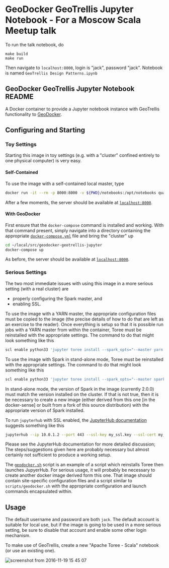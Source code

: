 # GeoDocker GeoTrellis Jupyter Notebook - For a Moscow Scala Meetup talk #

To run the talk notebook, do

```console
make build
make run
```

Then navigate to `localhost:8000`, login is "jack", password "jack".
Notebook is named `GeoTrellis Design Patterns.ipynb`

## GeoDocker GeoTrellis Jupyter Notebook README

A Docker container to provide a Jupyter notebook instance with GeoTrellis functionality to [GeoDocker](https://github.com/geodocker/geodocker).

## Configuring and Starting ##

### Toy Settings ###

Starting this image in toy settings (e.g. with a "cluster" confined entirely to one physical computer) is very easy.

#### Self-Contained ####

To use the image with a self-contained local master, type

```bash
docker run -it --rm -p 8000:8000 -v ${PWD}/notebooks:/opt/notebooks quay.io/geotrellis/scala-design:9b577f1
```

After a few moments, the server should be available at [`localhost:8000`](http://localhost:8000).

#### With GeoDocker ####

First ensure that the `docker-compose` command is installed and working.
With that command present, simply navigate into a directory containing the appropriate [`docker-compose.yml`](docker-compose.yml) file and bring the "cluster" up

```bash
cd ~/local/src/geodocker-geotrellis-jupyter
docker-compose up
```

As before, the server should be available at [`localhost:8000`](http://localhost:8000).

### Serious Settings ###

The two most immediate issues with using this image in a more serious setting (with a real cluster) are
   - properly configuring the Spark master, and
   - enabling SSL.

To use the image with a YARN master, the appropriate configuration files must be copied to the image
(the precise details of how to do that are left as an exercise to the reader).
Once everything is setup so that it is possible run jobs with a YARN master from within the container, Toree must be reinstalled with the appropriate settings.
The command to do that might look something like this

```bash
scl enable python33 'jupyter toree install --spark_opts="--master yarn --jars file:///tmp/geotrellis-uberjar-assembly-1.0.0-RC1.jar"'
```

To use the image with Spark in stand-alone mode, Toree must be reinstalled with the appropriate settings.
The command to do that might look something like this

```bash
scl enable python33 'jupyter toree install --spark_opts="--master spark://10.0.1.3:7077 --jars file:///tmp/geotrellis-uberjar-assembly-1.0.0-RC1.jar"'
```

In stand-alone mode, the version of Spark in the image (currently 2.0.0) must match the version installed on the cluster.
If that is not true, then it is be necessary to create a new image
(either derived from this one [in the docker-sense] or built from a fork of this source distribution)
with the appropriate version of Spark installed.

To run `jupyterhub` with SSL enabled, the [JupyterHub documentation](https://github.com/jupyterhub/jupyterhub) suggests something like this

```bash
jupyterhub --ip 10.0.1.2 --port 443 --ssl-key my_ssl.key --ssl-cert my_ssl.cert
```

Please see the JupyterHub documentation for more detailed discussion;
The steps/suggestions given here are probably necessary but almost certainly not sufficient to produce a working setup.

The [`geodocker.sh`](scripts/geodocker.sh) script is an example of a script which reinstalls Toree then launches JupyerHub.
For serious usage, it will probably be necessary to create another docker image derived form this one.
That image should contain site-specific configuration files and a script similar to `scripts/geodocker.sh` with the appropriate configuration and launch commands encapsulated within.

## Usage ##

The default username and password are both `jack`.
The default account is suitable for local use,
but if the image is going to be used in a more serious setting, be sure to disable that account and enable some other login mechanism.

To make use of GeoTrellis, create a new "Apache Toree - Scala" notebook (or use an existing one).

![screenshot from 2016-11-19 15 45 07](https://cloud.githubusercontent.com/assets/11281373/20458321/b14c04e8-ae6f-11e6-8edf-467121f72d91.png)
